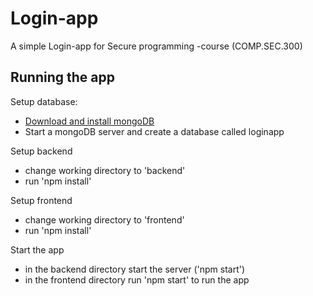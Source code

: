 # Login-app
A simple Login-app for Secure programming -course (COMP.SEC.300)

## Running the app

Setup database:
- [Download and install mongoDB](https://www.mongodb.com/docs/manual/installation/)
- Start a mongoDB server and create a database called loginapp

Setup backend
- change working directory to 'backend'
- run 'npm install'

Setup frontend
- change working directory to 'frontend'
- run 'npm install'

Start the app
- in the backend directory start the server ('npm start')
- in the frontend directory run 'npm start' to run the app
